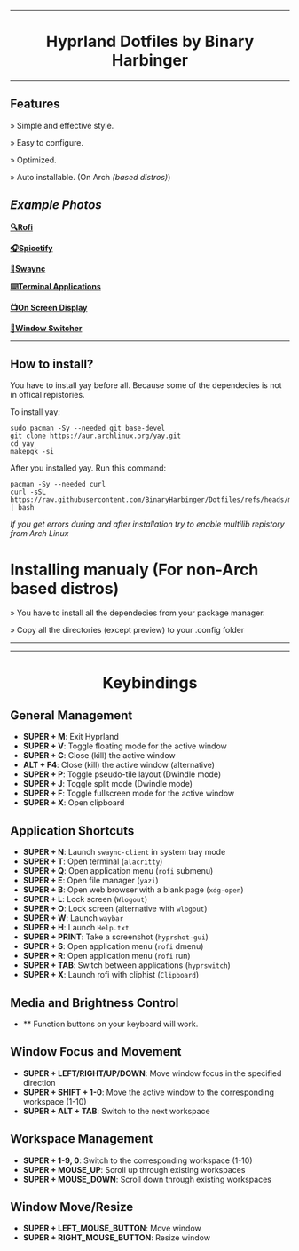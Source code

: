 
----------------------------------------------------------------------------------------

<h1 align="center">Hyprland Dotfiles by Binary Harbinger</h1>

----------------------------------------------------------------------------------------

## Features

» Simple and effective style.

» Easy to configure.

» Optimized.

» Auto installable. (On Arch *(based distros)*)

## *Example Photos*

[**🔍Rofi**](https://raw.githubusercontent.com/BinaryHarbinger/Dotfiles/main/preview/rofi.png)

[**🎧Spicetify**](https://raw.githubusercontent.com/BinaryHarbinger/Dotfiles/main/preview/spicetify.png)

[**🔔Swaync**](https://raw.githubusercontent.com/BinaryHarbinger/Dotfiles/main/preview/swaync.png)

[**⌨️Terminal Applications**](https://raw.githubusercontent.com/BinaryHarbinger/Dotfiles/main/preview/terminal.png)

[**📺On Screen Display**](https://raw.githubusercontent.com/BinaryHarbinger/Dotfiles/main/preview/osd.png)

[**🔄Window Switcher**](https://raw.githubusercontent.com/BinaryHarbinger/Dotfiles/main/preview/switcher.png)

----------------------------------------------------------------------------------------

## How to install?

You have to install yay before all. Because some of the dependecies is not in offical repistories.

To install yay: 
```
sudo pacman -Sy --needed git base-devel
git clone https://aur.archlinux.org/yay.git
cd yay
makepgk -si
```

After you installed yay. Run this command:
```
pacman -Sy --needed curl
curl -sSL https://raw.githubusercontent.com/BinaryHarbinger/Dotfiles/refs/heads/main/install.sh | bash

```
_If you get errors during and after installation try to enable multilib repistory from Arch Linux_

# Installing manualy (For non-Arch based distros)

» You have to install all the dependecies from your package manager.

» Copy all the directories (except preview) to your .config folder

***


----------------------------------------------------------------------------------------

<h1 align="center">Keybindings</h1>

## General Management
- **SUPER + M**: Exit Hyprland
- **SUPER + V**: Toggle floating mode for the active window
- **SUPER + C**: Close (kill) the active window
- **ALT + F4**: Close (kill) the active window (alternative)
- **SUPER + P**: Toggle pseudo-tile layout (Dwindle mode)
- **SUPER + J**: Toggle split mode (Dwindle mode)
- **SUPER + F**: Toggle fullscreen mode for the active window
- **SUPER + X**: Open clipboard

## Application Shortcuts
- **SUPER + N**: Launch `swaync-client` in system tray mode
- **SUPER + T**: Open terminal (`alacritty`)
- **SUPER + Q**: Open application menu (`rofi` submenu)
- **SUPER + E**: Open file manager (`yazi`)
- **SUPER + B**: Open web browser with a blank page (`xdg-open`)
- **SUPER + L**: Lock screen (`Wlogout`)
- **SUPER + O**: Lock screen (alternative with `wlogout`)
- **SUPER + W**: Launch `waybar`
- **SUPER + H**: Launch `Help.txt`
- **SUPER + PRINT**: Take a screenshot (`hyprshot-gui`)
- **SUPER + S**: Open application menu (`rofi` dmenu)
- **SUPER + R**: Open application menu (`rofi` run)
- **SUPER + TAB**: Switch between applications (`hyprswitch`)
- **SUPER + X**: Launch rofi with cliphist (`Clipboard`)

## Media and Brightness Control
- ** Function buttons on your keyboard will work.

## Window Focus and Movement
- **SUPER + LEFT/RIGHT/UP/DOWN**: Move window focus in the specified direction
- **SUPER + SHIFT + 1-0**: Move the active window to the corresponding workspace (1-10)
- **SUPER + ALT + TAB**: Switch to the next workspace

## Workspace Management
- **SUPER + 1-9, 0**: Switch to the corresponding workspace (1-10)
- **SUPER + MOUSE_UP**: Scroll up through existing workspaces
- **SUPER + MOUSE_DOWN**: Scroll down through existing workspaces

## Window Move/Resize
- **SUPER + LEFT_MOUSE_BUTTON**: Move window
- **SUPER + RIGHT_MOUSE_BUTTON**: Resize window

